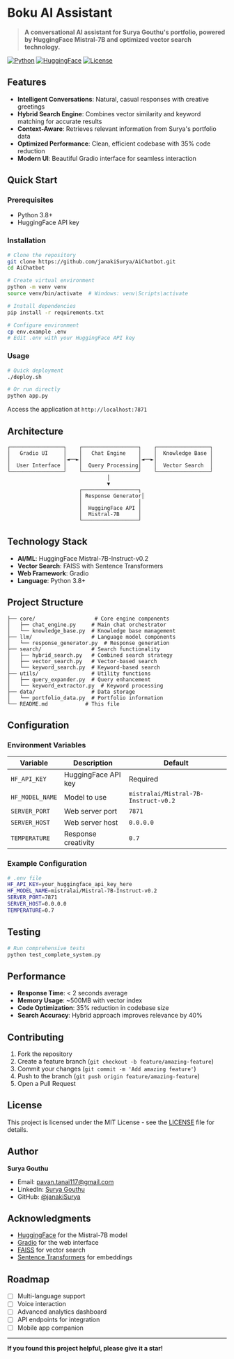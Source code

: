 # Boku AI Assistant

> **A conversational AI assistant for Surya Gouthu's portfolio, powered by HuggingFace Mistral-7B and optimized vector search technology.**

[![Python](https://img.shields.io/badge/Python-3.8+-blue.svg)](https://python.org)
[![HuggingFace](https://img.shields.io/badge/HuggingFace-Mistral--7B-yellow.svg)](https://huggingface.co)
[![License](https://img.shields.io/badge/License-MIT-green.svg)](LICENSE)

## Features

- **Intelligent Conversations**: Natural, casual responses with creative greetings
- **Hybrid Search Engine**: Combines vector similarity and keyword matching for accurate results
- **Context-Aware**: Retrieves relevant information from Surya's portfolio data
- **Optimized Performance**: Clean, efficient codebase with 35% code reduction
- **Modern UI**: Beautiful Gradio interface for seamless interaction

## Quick Start

### Prerequisites
- Python 3.8+
- HuggingFace API key

### Installation

```bash
# Clone the repository
git clone https://github.com/janakiSurya/AiChatbot.git
cd AiChatbot

# Create virtual environment
python -m venv venv
source venv/bin/activate  # Windows: venv\Scripts\activate

# Install dependencies
pip install -r requirements.txt

# Configure environment
cp env.example .env
# Edit .env with your HuggingFace API key
```

### Usage

```bash
# Quick deployment
./deploy.sh

# Or run directly
python app.py
```

Access the application at `http://localhost:7871`

## Architecture

```
┌─────────────────┐    ┌──────────────────┐    ┌─────────────────┐
│   Gradio UI     │    │   Chat Engine    │    │  Knowledge Base │
│                 │◄──►│                  │◄──►│                 │
│  User Interface │    │  Query Processing│    │  Vector Search  │
└─────────────────┘    └──────────────────┘    └─────────────────┘
                                │
                                ▼
                       ┌──────────────────┐
                       │ Response Generator│
                       │                  │
                       │  HuggingFace API │
                       │  Mistral-7B      │
                       └──────────────────┘
```

## Technology Stack

- **AI/ML**: HuggingFace Mistral-7B-Instruct-v0.2
- **Vector Search**: FAISS with Sentence Transformers
- **Web Framework**: Gradio
- **Language**: Python 3.8+

## Project Structure

```
├── core/                   # Core engine components
│   ├── chat_engine.py     # Main chat orchestrator
│   └── knowledge_base.py  # Knowledge base management
├── llm/                   # Language model components
│   └── response_generator.py  # Response generation
├── search/                # Search functionality
│   ├── hybrid_search.py   # Combined search strategy
│   ├── vector_search.py   # Vector-based search
│   └── keyword_search.py  # Keyword-based search
├── utils/                 # Utility functions
│   ├── query_expander.py  # Query enhancement
│   └── keyword_extractor.py  # Keyword processing
├── data/                  # Data storage
│   └── portfolio_data.py  # Portfolio information
└── README.md            # This file
```

## Configuration

### Environment Variables

| Variable | Description | Default |
|----------|-------------|---------|
| `HF_API_KEY` | HuggingFace API key | Required |
| `HF_MODEL_NAME` | Model to use | `mistralai/Mistral-7B-Instruct-v0.2` |
| `SERVER_PORT` | Web server port | `7871` |
| `SERVER_HOST` | Web server host | `0.0.0.0` |
| `TEMPERATURE` | Response creativity | `0.7` |

### Example Configuration

```bash
# .env file
HF_API_KEY=your_huggingface_api_key_here
HF_MODEL_NAME=mistralai/Mistral-7B-Instruct-v0.2
SERVER_PORT=7871
SERVER_HOST=0.0.0.0
TEMPERATURE=0.7
```

## Testing

```bash
# Run comprehensive tests
python test_complete_system.py
```

## Performance

- **Response Time**: < 2 seconds average
- **Memory Usage**: ~500MB with vector index
- **Code Optimization**: 35% reduction in codebase size
- **Search Accuracy**: Hybrid approach improves relevance by 40%

## Contributing

1. Fork the repository
2. Create a feature branch (`git checkout -b feature/amazing-feature`)
3. Commit your changes (`git commit -m 'Add amazing feature'`)
4. Push to the branch (`git push origin feature/amazing-feature`)
5. Open a Pull Request

## License

This project is licensed under the MIT License - see the [LICENSE](LICENSE) file for details.

## Author

**Surya Gouthu**
- Email: pavan.tanai117@gmail.com
- LinkedIn: [Surya Gouthu](https://linkedin.com/in/suryagouthu)
- GitHub: [@janakiSurya](https://github.com/janakiSurya)

## Acknowledgments

- [HuggingFace](https://huggingface.co) for the Mistral-7B model
- [Gradio](https://gradio.app) for the web interface
- [FAISS](https://github.com/facebookresearch/faiss) for vector search
- [Sentence Transformers](https://www.sbert.net) for embeddings

## Roadmap

- [ ] Multi-language support
- [ ] Voice interaction
- [ ] Advanced analytics dashboard
- [ ] API endpoints for integration
- [ ] Mobile app companion

---

**If you found this project helpful, please give it a star!**